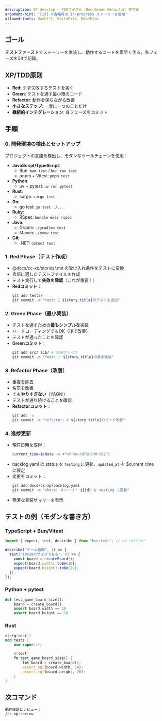 ```yaml
---
description: XP develop – TDDサイクル（Red→Green→Refactor）を完走
argument-hint: '[id] ※省略時は in-progress ストーリーを使用'
allowed-tools: Bash(*), WriteFile, ReadFile
---
```


## ゴール

**テストファースト**でストーリーを実装し、動作するコードを素早く作る。各フェーズをGitで記録。

## XP/TDD原則

- **Red**: まず失敗するテストを書く
- **Green**: テストを通す最小限のコード
- **Refactor**: 動作を保ちながら改善
- **小さなステップ**: 一度に一つのことだけ
- **継続的インテグレーション**: 各フェーズをコミット

## 手順

### 0. 開発環境の検出とセットアップ
プロジェクトの言語を検出し、モダンなツールチェーンを使用：

- **JavaScript/TypeScript**: 
  - Bun: `bun test` / `bun run test`
  - pnpm + Vitest: `pnpm test`
- **Python**: 
  - uv + pytest: `uv run pytest`
- **Rust**: 
  - cargo: `cargo test`
- **Go**: 
  - go test: `go test ./...`
- **Ruby**: 
  - RSpec: `bundle exec rspec`
- **Java**: 
  - Gradle: `./gradlew test`
  - Maven: `./mvnw test`
- **C#**: 
  - .NET: `dotnet test`

### 1. Red Phase（テスト作成）
- @docs/cc-xp/stories/<id>.md の受け入れ条件をテストに変換
- 言語に適したテストファイルを作成
- テスト実行して**失敗を確認**（これが重要！）
- **Redコミット**：
  ```bash
  git add tests/
  git commit -m "test: 🔴 ${story_title}のテストを追加"
  ```

### 2. Green Phase（最小実装）
- テストを通すための**最もシンプルな**実装
- ハードコーディングでもOK（後で改善）
- テストが通ったことを確認
- **Greenコミット**：
  ```bash
  git add src/ lib/ # 実装ファイル
  git commit -m "feat: ✅ ${story_title}の最小実装"
  ```

### 3. Refactor Phase（改善）
- 重複を除去
- 名前を改善
- でも**やりすぎない**（YAGNI）
- テストが通り続けることを確認
- **Refactorコミット**：
  ```bash
  git add -u
  git commit -m "refactor: ♻️ ${story_title}のコード改善"
  ```

### 4. 進捗更新
- 現在日時を取得：
  ```bash
  current_time=$(date -u +"%Y-%m-%dT%H:%M:%SZ")
  ```
- backlog.yaml の status を `testing` に更新、`updated_at` を $current_time に設定
- 変更をコミット：
  ```bash
  git add docs/cc-xp/backlog.yaml
  git commit -m "chore: ストーリー ${id} を testing に更新"
  ```
- 簡潔な実装サマリーを表示

## テストの例（モダンな書き方）

### TypeScript + Bun/Vitest
```typescript
import { expect, test, describe } from "bun:test"; // or "vitest"

describe("ゲーム盤面", () => {
  test("10×20のサイズである", () => {
    const board = createBoard();
    expect(board.width).toBe(10);
    expect(board.height).toBe(20);
  });
});
```

### Python + pytest
```python
def test_game_board_size():
    board = create_board()
    assert board.width == 10
    assert board.height == 20
```

### Rust
```rust
#[cfg(test)]
mod tests {
    use super::*;

    #[test]
    fn test_game_board_size() {
        let board = create_board();
        assert_eq!(board.width, 10);
        assert_eq!(board.height, 20);
    }
}
```

## 次コマンド

```text
動作確認とレビュー：
/cc-xp:review
```
